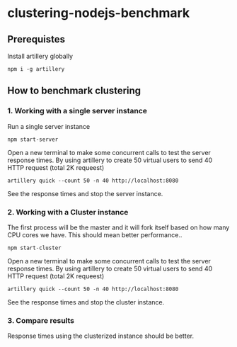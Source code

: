# clustering-nodejs-benchmark

## Prerequistes
Install artillery globally

`npm i -g artillery`

## How to benchmark clustering

### 1. Working with a single server instance
Run a single server instance

`npm start-server`

Open a new terminal to make some concurrent calls to test the server response times. 
By using artillery to create 50 virtual users to send 40 HTTP request (total 2K requeest)

`artillery quick --count 50 -n 40 http://localhost:8080`

See the response times and stop the server instance.



### 2. Working with a Cluster instance
The first process will be the master and it will fork itself based on how many CPU cores we have. This should mean better performance..

`npm start-cluster`

Open a new terminal to make some concurrent calls to test the server response times. 
By using artillery to create 50 virtual users to send 40 HTTP request (total 2K requeest)

`artillery quick --count 50 -n 40 http://localhost:8080`

See the response times and stop the cluster instance.



### 3. Compare results
Response times using the clusterized instance should be better.
